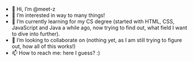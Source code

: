 - 👋 Hi, I’m @meet-z
- 👀 I’m interested in way to many things!
- 🌱 I’m currently learning for my CS degree (started with HTML, CSS, JavaScript and Java a while ago, now trying to find out, what field I want to dive into further).
- 💞️ I’m looking to collaborate on (nothing yet, as I am still trying to figure out, how all of this works!)
- 📫 How to reach me: here I guess? :)

<!---
meet-z/meet-z is a ✨ special ✨ repository because its `README.md` (this file) appears on your GitHub profile.
You can click the Preview link to take a look at your changes.
--->
